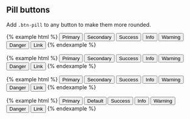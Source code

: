 ## Pill buttons

Add `.btn-pill` to any button to make them more rounded.

{% example html %}
<button type="button" class="btn btn-lg btn-pill btn-primary">Primary</button>
<button type="button" class="btn btn-lg btn-pill btn-secondary">Secondary</button>
<button type="button" class="btn btn-lg btn-pill btn-success">Success</button>
<button type="button" class="btn btn-lg btn-pill btn-info">Info</button>
<button type="button" class="btn btn-lg btn-pill btn-warning">Warning</button>
<button type="button" class="btn btn-lg btn-pill btn-danger">Danger</button>
<button type="button" class="btn btn-lg btn-pill btn-link">Link</button>
{% endexample %}

{% example html %}
<button type="button" class="btn btn-pill btn-primary">Primary</button>
<button type="button" class="btn btn-pill btn-secondary">Secondary</button>
<button type="button" class="btn btn-pill btn-success">Success</button>
<button type="button" class="btn btn-pill btn-info">Info</button>
<button type="button" class="btn btn-pill btn-warning">Warning</button>
<button type="button" class="btn btn-pill btn-danger">Danger</button>
<button type="button" class="btn btn-pill btn-link">Link</button>
{% endexample %}

{% example html %}
<button type="button" class="btn btn-sm btn-pill btn-primary">Primary</button>
<button type="button" class="btn btn-sm btn-pill btn-secondary">Secondary</button>
<button type="button" class="btn btn-sm btn-pill btn-success">Success</button>
<button type="button" class="btn btn-sm btn-pill btn-info">Info</button>
<button type="button" class="btn btn-sm btn-pill btn-warning">Warning</button>
<button type="button" class="btn btn-sm btn-pill btn-danger">Danger</button>
<button type="button" class="btn btn-sm btn-pill btn-link">Link</button>
{% endexample %}

{% example html %}
<button type="button" class="btn btn-xs btn-pill btn-primary">Primary</button>
<button type="button" class="btn btn-xs btn-pill btn-secondary">Default</button>
<button type="button" class="btn btn-xs btn-pill btn-success">Success</button>
<button type="button" class="btn btn-xs btn-pill btn-info">Info</button>
<button type="button" class="btn btn-xs btn-pill btn-warning">Warning</button>
<button type="button" class="btn btn-xs btn-pill btn-danger">Danger</button>
<button type="button" class="btn btn-xs btn-pill btn-link">Link</button>
{% endexample %}

